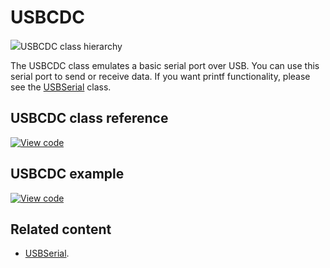 # USBCDC

<span class="images">![](https://os.mbed.com/docs/mbed-os/development/mbed-os-api-doxy/class_u_s_b_c_d_c.png)<span>USBCDC class hierarchy</span></span>

The USBCDC class emulates a basic serial port over USB. You can use this serial port to send or receive data. If you want printf functionality, please see the [USBSerial](../apis/usbserial.html) class.

## USBCDC class reference

[![View code](https://www.mbed.com/embed/?type=library)](https://os.mbed.com/docs/mbed-os/development/mbed-os-api-doxy/class_u_s_b_c_d_c.html)

## USBCDC example

[![View code](https://www.mbed.com/embed/?url=https://github.com/ARMmbed/mbed-os-snippet-USBCDC/tree/v6.8)](https://github.com/ARMmbed/mbed-os-snippet-USBCDC/blob/v6.8/main.cpp)

## Related content

- [USBSerial](../apis/usbserial.html).
